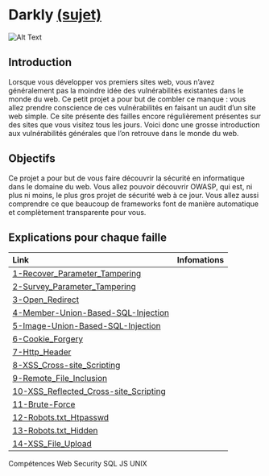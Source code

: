 # Darkly [(sujet)](https://cdn.intra.42.fr/pdf/pdf/3960/darkly.fr.pdf)

![Alt Text](https://media.giphy.com/media/HwOmxUKFFNEwU/giphy.gif)

## Introduction
Lorsque vous développer vos premiers sites web, vous n’avez généralement pas la
moindre idée des vulnérabilités existantes dans le monde du web.
Ce petit projet a pour but de combler ce manque : vous allez prendre conscience de
ces vulnérabilités en faisant un audit d’un site web simple. Ce site présente des failles
encore régulièrement présentes sur des sites que vous visitez tous les jours.
Voici donc une grosse introduction aux vulnérabilités générales que l’on retrouve dans
le monde du web.

## Objectifs
Ce projet a pour but de vous faire découvrir la sécurité en informatique dans le domaine du web.
Vous allez pouvoir découvrir OWASP, qui est, ni plus ni moins, le plus gros projet de
sécurité web à ce jour.
Vous allez aussi comprendre ce que beaucoup de frameworks font de manière automatique et complètement transparente pour vous.


## Explications pour chaque faille
| Link  | Infomations  |
|:---------|:--------:|
|[1-Recover_Parameter_Tampering](1-Recover_Parameter_Tampering\Ressources\explications.md) ||
|[2-Survey_Parameter_Tampering](2-Survey_Parameter_Tampering\Ressources\explications.md) ||
|[3-Open_Redirect](3-Open_Redirect\Ressources\explications.md) ||
|[4-Member-Union-Based-SQL-Injection](4-Member-Union-Based-SQL-Injection\Ressources\explications.md) ||
|[5-Image-Union-Based-SQL-Injection](5-Image-Union-Based-SQL-Injection\Ressources\explications.md) ||
|[6-Cookie_Forgery](6-Cookie_Forgery\Ressources\explications.md) ||
|[7-Http_Header](7-Http_Header\Ressources\explications.md) ||
|[8-XSS_Cross-site_Scripting](8-XSS_Cross-site_Scripting\Ressources\explications.md) ||
|[9-Remote_File_Inclusion](\Ressources\explications.md) ||
|[10-XSS_Reflected_Cross-site_Scripting](10-XSS_Reflected_Cross-site_Scripting\Ressources\explications.md) ||
|[11-Brute-Force](11-Brute-Force\Ressources\explications.md) ||
|[12-Robots.txt_Htpasswd](12-Robots.txt_Htpasswd\Ressources\explications.md) ||
|[13-Robots.txt_Hidden](13-Robots.txt_Hidden\Ressources\explications.md) ||
|[14-XSS_File_Upload](14-XSS_File_Upload\Ressources\explications.md) ||

Compétences
Web
Security
SQL
JS
UNIX